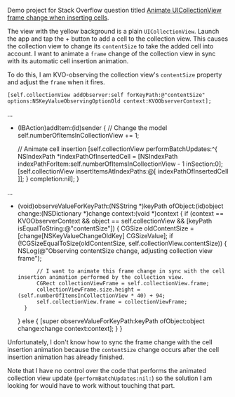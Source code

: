 Demo project for Stack Overflow question titled [Animate UICollectionView frame change when inserting cells](http://stackoverflow.com/questions/24393878/animate-uicollectionview-frame-change-when-inserting-cells?noredirect=1#comment37851869_24393878).

The view with the yellow background is a plain `UICollectionView`. Launch the app and tap the + button to add a cell to the collection view. This causes the collection view to change its `contentSize` to take the added cell into account. I want to animate a `frame` change of the collection view in sync with its automatic cell insertion animation.

To do this, I am KVO-observing the collection view's `contentSize` property and adjust the `frame` when it fires.

    [self.collectionView addObserver:self forKeyPath:@"contentSize" options:NSKeyValueObservingOptionOld context:KVOObserverContext];

...

- (IBAction)addItem:(id)sender
{
    // Change the model
    self.numberOfItemsInCollectionView += 1;
    
    // Animate cell insertion
    [self.collectionView performBatchUpdates:^{
        NSIndexPath *indexPathOfInsertedCell = [NSIndexPath indexPathForItem:self.numberOfItemsInCollectionView - 1 inSection:0];
        [self.collectionView insertItemsAtIndexPaths:@[ indexPathOfInsertedCell ]];
    } completion:nil];
}

...

- (void)observeValueForKeyPath:(NSString *)keyPath ofObject:(id)object change:(NSDictionary *)change context:(void *)context
{
    if (context == KVOObserverContext && object == self.collectionView && [keyPath isEqualToString:@"contentSize"]) {
        CGSize oldContentSize = [change[NSKeyValueChangeOldKey] CGSizeValue];
        if (!CGSizeEqualToSize(oldContentSize, self.collectionView.contentSize)) {
            NSLog(@"Observing contentSize change, adjusting collection view frame");
            
            // I want to animate this frame change in sync with the cell insertion animation performed by the collection view.
            CGRect collectionViewFrame = self.collectionView.frame;
            collectionViewFrame.size.height = (self.numberOfItemsInCollectionView * 40) + 94;
            self.collectionView.frame = collectionViewFrame;
        }
    } else {
        [super observeValueForKeyPath:keyPath ofObject:object change:change context:context];
    }
}

Unfortunately, I don't know how to sync the frame change with the cell insertion animation because the `contentSize` change occurs after the cell insertion animation has already finished.

Note that I have no control over the code that performs the animated collection view update (`performBatchUpdates:nil:`) so the solution I am looking for would have to work without touching that part.
